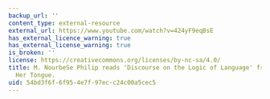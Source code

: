 ```yaml
---
backup_url: ''
content_type: external-resource
external_url: https://www.youtube.com/watch?v=424yF9eqBsE
has_external_licence_warning: true
has_external_license_warning: true
is_broken: ''
license: https://creativecommons.org/licenses/by-nc-sa/4.0/
title: M. NourbeSe Philip reads 'Discourse on the Logic of Language' from She Tries
  Her Tongue.
uid: 54bd3f6f-6f95-4e7f-97ec-c24c00a5cec5
---
```

